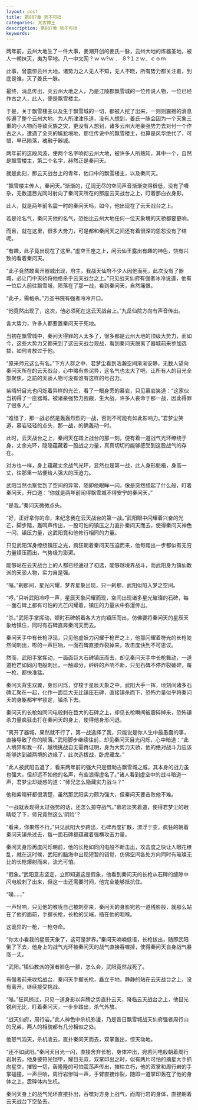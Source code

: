 ```yaml
---
layout: post
title: 第807章 势不可挡
categories: 太古神王
description: 第807章 势不可挡
keywords:
---
```


两年前，云州大地生了一件大事，姜潮开创的姜氏一脉，云州大地的炼器圣地，被人一朝抹灭，夷为平地。八一中文网 ? ｗ ｗ?ｗ ． ８?１ｚｗ．ｃｏｍ

此事，曾震惊云州大地，诸势力之人无人不知，无人不晓，所有势力都关注着，到底是谁，灭了姜氏一脉。

最终，消息传出，灭云州大地之人，乃是江陵郡飘雪城的一位传说人物，一位已经作古之人，此人，便是飘雪楼主。

于是，关于飘雪楼主以及生于飘雪城的一切，都被人挖了出来，一则则震撼的消息传遍了整个云州大地，为人所津津乐道，没有人想到，姜氏一脉会因为一个天象三重的小人物而导致灭族之灾，更没有人想到，诸多云州大地豪强势力去对付一个作古之人，遭遇了全灭的尴尬境地，那位传说中的飘雪楼主，也算是风华绝代了，可惜，早已陨落，魂融于器城。

两年前的这段风波，使两个名字响彻云州大地，被许多人所熟知，其中一个，自然是飘雪楼主，第二个名字，赫然正是秦问天。

就是此刻，那云天战台上的青年，他口中的飘雪楼主，以及秦问天。

“飘雪楼主传人，秦问天。”渐渐的，辽阔无尽的空间声音渐渐变得很低，没有了嘈杂，无数道目光同时射向了秦问天所在的那座云天战台之上，盯着那白衣身影。

此人，就是两年前名震一时的秦问天吗，如今，他出现在了云天战台之上。

若是论名气，秦问天他的名气，恐怕比云州大地任何一位天象境的天骄都要更响。

而且，就在这里，很多大势力，可是都和秦问天之间还有着很深的恩怨没有了结呢。

“有趣，此子竟出现在了这里。”虚空王座之上，闲云仙王露出有趣的神色，饶有兴致的看着秦问天。

“此子竟然敢离开器城出现，府主，我战天仙府不少人因他而死，此次没有了器城，必让门中天骄将他格杀于云天战台之上。”只见战天仙府有强者冰冷说道，他有一位后人前往飘雪城，陨落在了那一战，看到秦问天，自然痛恨。

“此子，需格杀。”万圣书院有强者冷冷开口。

“他竟然出现了，这次，他必须死在这云天战台上。”九岳仙院方向有声音传出。

各大势力，许多人都要置秦问天于死地。

当初在飘雪城中，秦问天得罪的人太多了，很多都是云州大地的顶级大势力，而如今，这些大势力又都来到了这云天战台观战，看到秦问天脱离了器城前来参加选拔，如何肯放过于他。

“原来师兄这么有名。”下方人群之中，君梦尘看到浩瀚空间渐渐安静，无数人望向秦问天所在的云天战台，心中略有些诧异，这名气也太大了吧，让所有人的目光全部聚焦，之前的天骄人物可没有谁有这样的号召力。

紫晴轩目光也闪烁着异样的光芒，看了一眼身旁的慕岩，只见慕岩笑道：“这家伙当初得了一座器城，被诸豪强势力觊觎，生大战，许多人丧命于那一战，因此得罪了很多人。”

“难怪了，那一战必然是轰轰烈烈的一战，否则不可能有如此影响力。”君梦尘笑道，慕岩轻轻的点头，那一战，的确轰动一时。

此时，云天战台之上，秦问天在踏上战台的那一刻，便有着一道战气光环缭绕于身，丈余光环，隐隐蕴藏着一股战之力量，真真切切的能够感受到这股战气的存在。

对方也一样，身上蕴藏丈余战气光环，显然也是第一战，此人身形魁梧，身高一丈，往那里一站便给人强大的压迫力。

武阳当然也察觉到了空间的异常，随即他眼眸一闪，像是突然想起了什么般，盯着秦问天，开口道：“你就是两年前闹得飘雪城不得安宁的秦问天。”

“是我。”秦问天微微点头。

“好，正好拿你的命，来纪念我在云天战台的第一战。”武阳眼中闪耀着兴奋的光芒，脚步踏，轰鸣声传出，一股可怕的镇压之力直扑秦问天而去，使得秦问天神色一闪，镇压力量，这武阳竟和他修行相同的力量。

只见武阳浑身缭绕镇压之光，疯狂朝着秦问天压迫而来，他每踏出一步都似有无穷力量镇压而出，气势极为澎湃。

能够站在云天战台上的人都已经通过了初选，能够越境界战斗，而武阳身为镇仙教派的天骄人物，实力自是强。

“嗡。”刹那间，星光闪耀，梦界星象出现，只一刹那，武阳似陷入梦之空间。

“哼。”只听武阳冷哼一声，星辰天象闪耀而现，空间出现诸多星光璀璨的石碑，每一面石碑上都有可怕的光芒闪耀着，镇压的力量从中弥漫传出。

“杀。”武阳手掌挥动，顿时石碑朝着各大方向镇压而出，仿佛要将秦问天的星辰天象给镇住，同时有石碑直奔秦问天而去。

秦问天手中有长枪浮现，只见他虚妖力闪耀于枪芒之上，他那闪耀着符光的长枪陡然间刺出，嘭的一声巨响，一面石碑直接炸裂掉来，攻击度快到不可思议。

然而，武阳手掌挥动，一面面巨大石碑镇压而去，却见秦问天手中长枪舞动，一道道枪芒如同闪电般刺出，一触即分，砰砰的声响不断，只见石碑不停炸裂破碎，每一枪，都快准猛。

秦问天背生双翼，身形闪烁，穿梭于星辰天象之中，武阳大手一挥，顷刻间诸多石碑汇聚在一起，化作一面巨大无比镇压石碑，直接镇杀而下，恐怖力量似乎将秦问天的身躯都牢牢锁定，镇杀下去。

秦问天的长枪如同闪电般刺在巨大的石碑之上，却见长枪瞬间被震碎掉来，恐怖镇杀力量疯狂击打在秦问天的身上，使得他身形闪退。

“离开了器城，果然就不行了，第一战选择了我，只能说是你人生中最愚蠢的事，直接导致了你的陨落。”武阳脚步继续往前，却见秦问天目光闪烁，心中暗道：“此人境界和我一样，越境挑战自无需再证明，身为大势力天骄，他的绝对战斗力应该能够达到越两境的边缘了，此次选拔战，卧虎藏龙。”

“此人被武阳击退了，看来两年前的强大只是借助古飘雪城之威，其本身的战力虽也强大，但却远不如他的名声，有些浪得虚名了。”诸人看到虚空中的战斗暗道一声，君梦尘却疑惑的道：“师兄怎么隐藏实力战斗？”

他和紫晴轩都很清楚，虽然那武阳实力颇为强大，但秦问天要击败他不难。

“一战就表现得太过强势的话，还怎么掠夺战气。”慕岩淡笑着道，使得君梦尘的眼睛眨了下，师兄竟然这么‘阴险’？

“看来，你果然不行。”只见武阳大步跨出，石碑再度扩散，漂浮于空，疯狂的朝着秦问天镇杀过去，每一面石碑都蕴藏着强横攻击力量。

秦问天身形再度闪烁朝前，他的长枪如同闪电般不断击出，攻击度之快让人眼花缭乱，就在这时候，武阳的脑海中出现短暂的错觉，仿佛空间各处方向同时有璀璨无比的长枪爆射而来，流光可怕。

“假象。”武阳意志坚定，立即知道这是假象，他看到秦问天的长枪从石碑的缝隙中闪电般刺了出来，但这一击还需要时间，他完全能够抵抗住。

“噗……”

一声轻响，只见他的喉咙自己被刺穿来，秦问天的身影宛若一道残影般，就那么站在了他的面前，手握长枪，长枪的尖端，插在他的咽喉。

这诡异的一枪，一枪夺命。

“你太小看我的星辰天象了，这可是梦界。”秦问天喃喃低语，长枪拔出，随即武阳倒了下去，他身上的战气光环被秦问天的战气直接吞噬掉，使得秦问天自身战气暴涨一丈。

“武阳。”镇仙教派的强者脸色一颤，怎么会，武阳竟然战死了。

有强者前来收拾战台，秦问天手握长枪，矗立于地，静静的站在云天战台之上，没有离开，继续接受挑战。

“嗡。”狂风掠过，只见一道身影以奔腾之势直扑云天，降临云天战台之上，他目光锐利无比，盯着秦问天，一步步踏出，杀气外放。

“战天仙府，周行岩。”此人神色中杀机弥漫，乃是昔日飘雪城战天仙府强者周行山的兄弟，两人的相貌都有几分相似之处。

他怒气滔天，杀机凌云，直扑秦问天而去，双掌轰出，惊天动地。

“还不如武阳。”秦问天目光一闪，直接舍弃长枪，身体冲出，宛若闪电般朝着周行岩射去，他身披符光铠甲，耀目无双，双掌印出之时，似有两片可怕的摘星大手抓向星空，摧毁一切，轰隆隆的可怕震荡声传出，摧枯立朽，他的双掌和周行岩的手掌碰撞，一声巨响，周行岩惨叫一声，手臂直接炸裂，随即一道掌印轰在了他的身体之上，震碎体内生机。

秦问天身上的战气光环直接扑出，吞噬对方身上战气，而周行岩的身体，直接朝着云天战台下空坠去。
